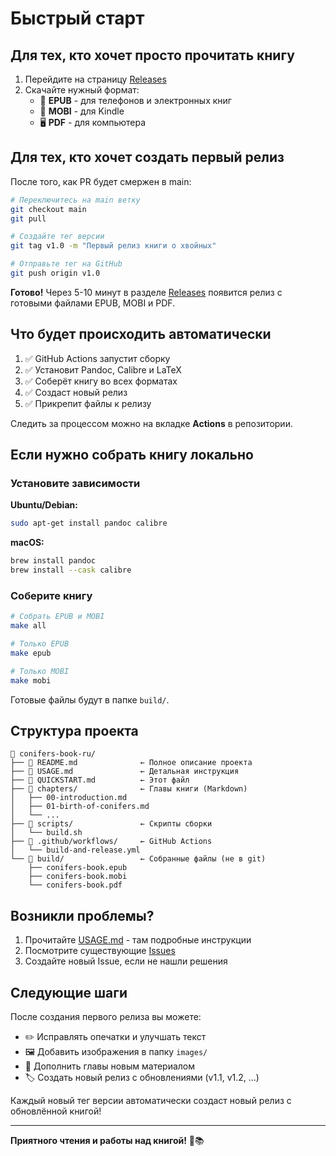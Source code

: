 # Быстрый старт

## Для тех, кто хочет просто прочитать книгу

1. Перейдите на страницу [Releases](../../releases)
2. Скачайте нужный формат:
   - 📱 **EPUB** - для телефонов и электронных книг
   - 📖 **MOBI** - для Kindle
   - 🖥️ **PDF** - для компьютера

## Для тех, кто хочет создать первый релиз

После того, как PR будет смержен в main:

```bash
# Переключитесь на main ветку
git checkout main
git pull

# Создайте тег версии
git tag v1.0 -m "Первый релиз книги о хвойных"

# Отправьте тег на GitHub
git push origin v1.0
```

**Готово!** Через 5-10 минут в разделе [Releases](../../releases) появится релиз с готовыми файлами EPUB, MOBI и PDF.

## Что будет происходить автоматически

1. ✅ GitHub Actions запустит сборку
2. ✅ Установит Pandoc, Calibre и LaTeX
3. ✅ Соберёт книгу во всех форматах
4. ✅ Создаст новый релиз
5. ✅ Прикрепит файлы к релизу

Следить за процессом можно на вкладке **Actions** в репозитории.

## Если нужно собрать книгу локально

### Установите зависимости

**Ubuntu/Debian:**
```bash
sudo apt-get install pandoc calibre
```

**macOS:**
```bash
brew install pandoc
brew install --cask calibre
```

### Соберите книгу

```bash
# Собрать EPUB и MOBI
make all

# Только EPUB
make epub

# Только MOBI
make mobi
```

Готовые файлы будут в папке `build/`.

## Структура проекта

```
📁 conifers-book-ru/
├── 📄 README.md              ← Полное описание проекта
├── 📄 USAGE.md               ← Детальная инструкция
├── 📄 QUICKSTART.md          ← Этот файл
├── 📁 chapters/              ← Главы книги (Markdown)
│   ├── 00-introduction.md
│   ├── 01-birth-of-conifers.md
│   └── ...
├── 📁 scripts/               ← Скрипты сборки
│   └── build.sh
├── 📁 .github/workflows/     ← GitHub Actions
│   └── build-and-release.yml
└── 📁 build/                 ← Собранные файлы (не в git)
    ├── conifers-book.epub
    ├── conifers-book.mobi
    └── conifers-book.pdf
```

## Возникли проблемы?

1. Прочитайте [USAGE.md](USAGE.md) - там подробные инструкции
2. Посмотрите существующие [Issues](../../issues)
3. Создайте новый Issue, если не нашли решения

## Следующие шаги

После создания первого релиза вы можете:

- ✏️ Исправлять опечатки и улучшать текст
- 🖼️ Добавить изображения в папку `images/`
- 📝 Дополнить главы новым материалом
- 🏷️ Создать новый релиз с обновлениями (v1.1, v1.2, ...)

Каждый новый тег версии автоматически создаст новый релиз с обновлённой книгой!

---

**Приятного чтения и работы над книгой!** 🌲📚
